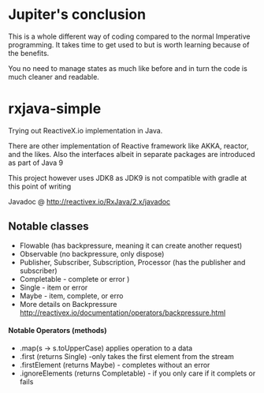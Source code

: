 # Jupiter's conclusion
This is a whole different way of coding compared to the normal Imperative programming. It takes time to get used to but is worth learning because of the benefits.

You no need to manage states as much like before and in turn the code is much cleaner and readable.

# rxjava-simple
Trying out ReactiveX.io implementation in Java.

There are other implementation of Reactive framework like AKKA, reactor, and the likes. Also the interfaces albeit in separate packages are introduced as part of Java 9

This project however uses JDK8 as JDK9 is not compatible with gradle at this point of writing

Javadoc @ http://reactivex.io/RxJava/2.x/javadoc

## Notable classes
* Flowable (has backpressure, meaning it can create another request)
* Observable (no backpressure, only dispose)
* Publisher, Subscriber, Subscription, Processor (has the publisher and subscriber)
* Completable - complete or error )
* Single - item or error
* Maybe - item, complete, or erro
* More details on Backpressure http://reactivex.io/documentation/operators/backpressure.html

#### Notable Operators (methods)
* .map(s -> s.toUpperCase) applies operation to a data
* .first (returns Single) -only takes the first element from the stream
* .firstElement (returns Maybe) - completes without an error
* .ignoreElements (returns Completable) - if you only care if it complets or fails
